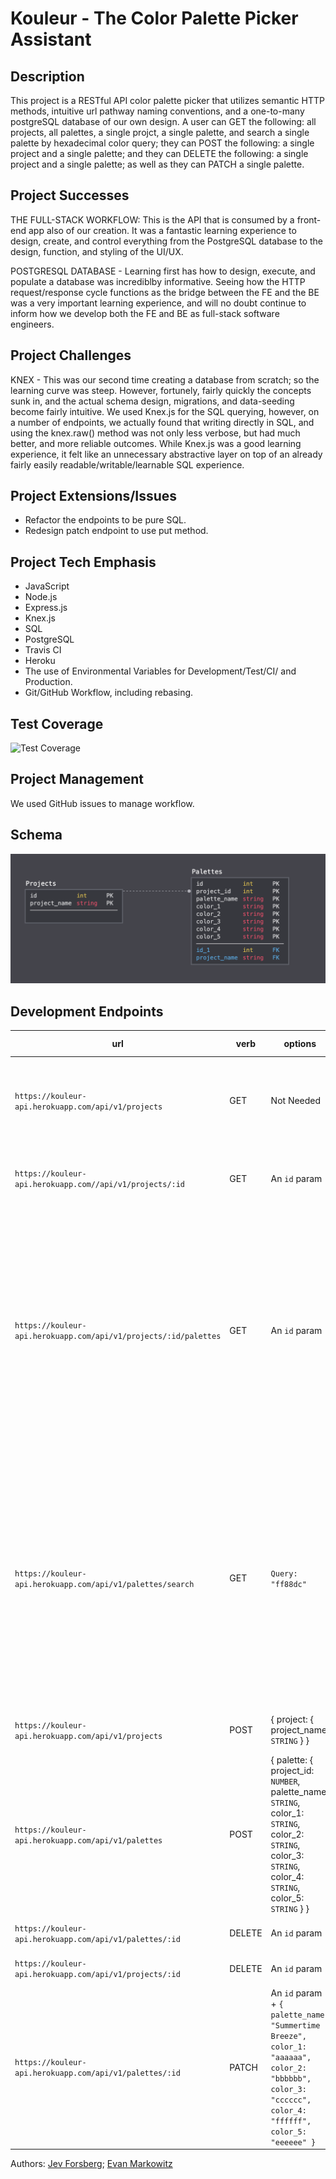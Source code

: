 # Kouleur - The Color Palette Picker Assistant

## Description

This project is a RESTful API color palette picker that utilizes semantic HTTP methods, intuitive url pathway naming conventions, and a one-to-many postgreSQL database of our own design. A user can GET the following: all projects, all palettes, a single projct, a single palette, and search a single palette by hexadecimal color query; they can POST the following: a single project and a single palette; and they can DELETE the following: a single project and a single palette; as well as they can PATCH a single palette.

## Project Successes

THE FULL-STACK WORKFLOW: This is the API that is consumed by a front-end app also of our creation. It was a fantastic learning experience to design, create, and control everything from the PostgreSQL database to the design, function, and styling of the UI/UX.

POSTGRESQL DATABASE - Learning first has how to design, execute, and populate a database was incrediblby informative. Seeing how the HTTP request/response cycle functions as the bridge between the FE and the BE was a very important learning experience, and will no doubt continue to inform how we develop both the FE and BE as full-stack software engineers.

## Project Challenges

KNEX - This was our second time creating a database from scratch; so the learning curve was steep. However, fortunely, fairly quickly the concepts sunk in, and the actual schema design, migrations, and data-seeding become fairly intuitive. We used Knex.js for the SQL querying, however, on a number of endpoints, we actually found that writing directly in SQL, and  using the knex.raw() method was not only less verbose, but had much better, and more reliable outcomes. While Knex.js was a good learning experience, it felt like an unnecessary abstractive layer on top of an already fairly easily readable/writable/learnable SQL experience.

## Project Extensions/Issues

* Refactor the endpoints to be pure SQL.
* Redesign patch endpoint to use put method.

## Project Tech Emphasis

* JavaScript
* Node.js
* Express.js
* Knex.js
* SQL
* PostgreSQL
* Travis CI
* Heroku
* The use of Environmental Variables for Development/Test/CI/ and Production.
* Git/GitHub Workflow, including rebasing.

## Test Coverage

![Test Coverage](./src/images/test-coverage.png)

## Project Management

We used GitHub issues to manage workflow.

## Schema

![Schema](assets/DB-Schema.png)

## Development Endpoints

| url | verb | options | sample response |
| ----|------|---------|---------------- |
| `https://kouleur-api.herokuapp.com/api/v1/projects` | GET | Not Needed | An array of all projects: `[ { id: 1, project_name: 'Warm Kouleurs'}, { Next Project Object } ]` |
| `https://kouleur-api.herokuapp.com//api/v1/projects/:id` | GET | An `id` param | A single project: `{ id: 1, project_name: 'Warm Kouleurs' }` |
| `https://kouleur-api.herokuapp.com/api/v1/projects/:id/palettes` | GET | An `id` param | All the palettes for a specific project: `[ { id: 1, project_id: 1, palette_name: "Summertime Breeze", color_1: "91a6ff", color_2: "ff88dc", color_3: "faff7f", color_4: "ffffff", color_5: "ff5154" }, { Next Palette Object} ]` |
| `https://kouleur-api.herokuapp.com/api/v1/palettes/search` | GET | `Query: "ff88dc"` | Search for and return a specific Palette that contains the hexadecimal query as a color value: `{ id: 1, project_id: 1, palette_name: "Summertime Breeze", color_1: "91a6ff", color_2: "ff88dc", color_3: "faff7f", color_4: "ffffff", color_5: "ff5154" }` |
| `https://kouleur-api.herokuapp.com/api/v1/projects` | POST | { project: { project_name: `STRING` } } | Returns the id of the newly made Project: `{ id: 11 }` |
| `https://kouleur-api.herokuapp.com/api/v1/palettes` | POST | { palette: { project_id: `NUMBER`, palette_name: `STRING`, color_1: `STRING`, color_2: `STRING`, color_3: `STRING`, color_4: `STRING`, color_5: `STRING` } } | The new palette's id: `{ id: 12 }` |
| `https://kouleur-api.herokuapp.com/api/v1/palettes/:id` | DELETE | An `id` param | The deleted Palette's id: `{ id: 13 }` |
| `https://kouleur-api.herokuapp.com/api/v1/projects/:id` | DELETE | An `id` param | The deleted Projects's id: `{ id: 14 }` |
| `https://kouleur-api.herokuapp.com/api/v1/palettes/:id` | PATCH | An `id` param + `{ palette_name: "Summertime Breeze", color_1: "aaaaaa", color_2: "bbbbbb", color_3: "cccccc", color_4: "ffffff", color_5: "eeeeee" }` | The patched Palette's id: `{ id: 14 }` |

Authors: [Jev Forsberg](https://github.com/baldm0mma/); [Evan Markowitz](https://github.com/evanmarkowitz)
